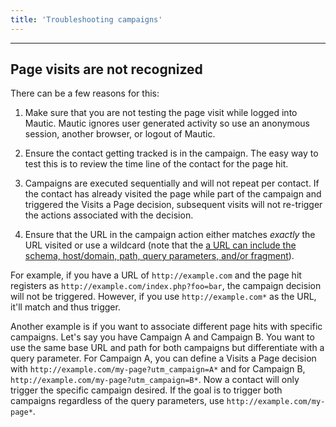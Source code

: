 ```yaml
---
title: 'Troubleshooting campaigns'
---
```


---------------------

## Page visits are not recognized

There can be a few reasons for this:

1) Make sure that you are not testing the page visit while logged into Mautic. Mautic ignores user generated activity so use an anonymous session, another browser, or logout of Mautic.

2) Ensure the contact getting tracked is in the campaign. The easy way to test this is to review the time line of the contact for the page hit.

3) Campaigns are executed sequentially and will not repeat per contact. If the contact has already visited the page while part of the campaign and triggered the Visits a Page decision, subsequent visits will not re-trigger the actions associated with the decision.

4) Ensure that the URL in the campaign action either matches _exactly_ the URL visited or use a wildcard (note that the <a href="https://en.wikipedia.org/wiki/Uniform_Resource_Locator" target="_blank">a URL can include the schema, host/domain, path, query parameters, and/or fragment</a>).

For example, if you have a URL of `http://example.com` and the page hit registers as `http://example.com/index.php?foo=bar`, the campaign decision will not be triggered. However, if you use `http://example.com*` as the URL, it'll match and thus trigger.

Another example is if you want to associate different page hits with specific campaigns. Let's say you have Campaign A and Campaign B. You want to use the same base URL and path for both campaigns but differentiate with a query parameter.  For Campaign A, you can define a Visits a Page decision with `http://example.com/my-page?utm_campaign=A*` and for Campaign B, `http://example.com/my-page?utm_campaign=B*`. Now a contact will only trigger the specific campaign desired. If the goal is to trigger both campaigns regardless of the query parameters, use `http://example.com/my-page*`.

